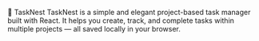 🐥 TaskNest
TaskNest is a simple and elegant project-based task manager built with React. It helps you create, track, and complete tasks within multiple projects — all saved locally in your browser.
